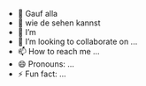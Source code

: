 - 👋 Gauf alla
- 👀 wie de sehen kannst
- 🌱 I’m 
- 💞️ I’m looking to collaborate on ...
- 📫 How to reach me ...
- 😄 Pronouns: ...
- ⚡ Fun fact: ...

<!---
MerlinderDumme/MerlinderDumme is a ✨ special ✨ repository because its `README.md` (this file) appears on your GitHub profile.
You can click the Preview link to take a look at your changes.
--->

